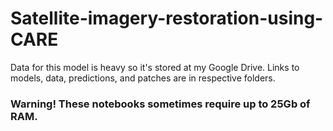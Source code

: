# Satellite-imagery-restoration-using-CARE
Data for this model is heavy so it's stored at my Google Drive. Links to models, data, predictions, and patches are in respective folders.
### Warning! These notebooks sometimes require up to 25Gb of RAM.
